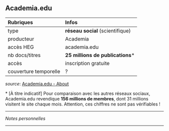 ## Academia.edu

| Rubriques | Infos |
| :-------- | :---- |
| type | **réseau social** (scientifique) |
| producteur | Academia |
| accès HEG | academia.edu |
| nb docs/titres | **25 millions de publications**\* |
| accès | inscription gratuite |
| couverture temporelle | ? |

*source*: [Academia.edu - About](https://www.academia.edu/about)   

\* [À titre indicatif] Pour comparaison avec les autres réseaux sociaux, Academia.edu revendique **156 millions de membres**, dont 31 millions visitent le site chaque mois. Attention, ces chiffres ne sont pas vérifiables !   

---

*Notes personnelles*

---
